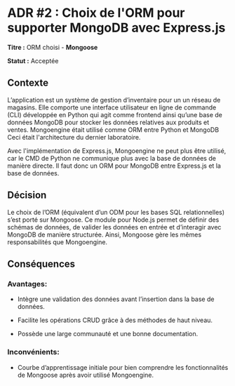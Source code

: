 # ADR #2 : Choix de l'ORM pour supporter MongoDB avec Express.js

**Titre :** ORM choisi - **Mongoose**

**Statut :** Acceptée

## Contexte

L’application est un système de gestion d’inventaire pour un un réseau de magasins. Elle comporte une interface utilisateur en ligne de commande (CLI) développée en Python qui agit comme frontend ainsi qu’une base de données MongoDB pour stocker les données relatives aux produits et ventes. Mongoengine était utilisé comme ORM entre Python et MongoDB
Ceci était l'architecture du dernier laboratoire.

Avec l'implémentation de Express.js, Mongoengine ne peut plus être utilisé, car le CMD de Python ne communique plus avec la base de données de manière directe. Il faut donc un ORM pour MongoDB entre Express.js et la base de données.

## Décision

Le choix de l’ORM (équivalent d’un ODM pour les bases SQL relationnelles) s’est porté sur Mongoose. Ce module pour Node.js permet de définir des schémas de données, de valider les données en entrée et d’interagir avec MongoDB de manière structurée. Ainsi, Mongoose gère les mêmes responsabilités que Mongoengine.

## Conséquences

### Avantages: 

- Intègre une validation des données avant l’insertion dans la base de données.

- Facilite les opérations CRUD grâce à des méthodes de haut niveau.

- Possède une large communauté et une bonne documentation.

### Inconvénients: 

- Courbe d’apprentissage initiale pour bien comprendre les fonctionnalités de Mongoose après avoir utilisé Mongoengine.

